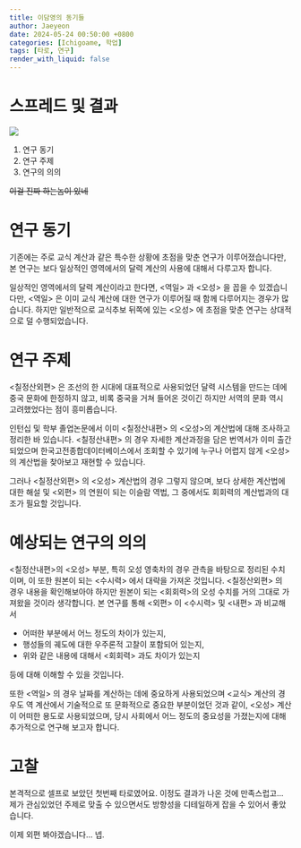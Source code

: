 ```yaml
---
title: 이담영의 동기들
author: Jaeyeon
date: 2024-05-24 00:50:00 +0800
categories: [Ichigoame, 학업]
tags: [타로, 연구]
render_with_liquid: false
---
```


# 스프레드 및 결과

![](https://objectstorage.ap-seoul-1.oraclecloud.com/n/cnftfbml9zxa/b/bucket-20230907-0739/o/misskey/45f5a359-b1aa-459c-a53b-8dd3fca978c6.jpeg)

1. 연구 동기
2. 연구 주제
3. 연구의 의의

~~이걸 진짜 하는놈이 있네~~

# 연구 동기

기존에는 주로 교식 계산과 같은 특수한 상황에 초점을 맞춘 연구가 이루어졌습니다만, 본 연구는 보다 일상적인 영역에서의 달력 계산의 사용에 대해서 다루고자 합니다. 

일상적인 영역에서의 달력 계산이라고 한다면, <역일> 과 <오성> 을 꼽을 수 있겠습니다만, <역일> 은 이미 교식 계산에 대한 연구가 이루어질 때 함께 다루어지는 경우가 많습니다. 하지만 일반적으로 교식추보 뒤쪽에 있는 <오성> 에 초점을 맞춘 연구는 상대적으로 덜 수행되었습니다.

# 연구 주제

<칠정산외편> 은 조선의 한 시대에 대표적으로 사용되었던 달력 시스템을 만드는 데에 중국 문화에 한정하지 않고, 비록 중국을 거쳐 들어온 것이긴 하지만 서역의 문화 역시 고려했었다는 점이 흥미롭습니다.

인턴십 및 학부 졸업논문에서 이미 <칠정산내편> 의 <오성>의 계산법에 대해 조사하고 정리한 바 있습니다. <칠정산내편> 의 경우 자세한 계산과정을 담은 번역서가 이미 출간되었으며 한국고전종합데이터베이스에서 조회할 수 있기에 누구나 어렵지 않게 <오성>의 계산법을 찾아보고 재현할 수 있습니다. 

그러나 <칠정산외편> 의 <오성> 계산법의 경우 그렇지 않으며, 보다 상세한 계산법에 대한 해설 및 <외편> 의 연원이 되는 이슬람 역법, 그 중에서도 회회력의 계산법과의 대조가 필요할 것입니다.

# 예상되는 연구의 의의

<칠정산내편>의 <오성> 부분, 특히 오성 영축차의 경우 관측을 바탕으로 정리된 수치이며, 이 또한 원본이 되는 <수시력> 에서 대략을 가져온 것입니다. <칠정산외편> 의 경우 내용을 확인해보아야 하지만 원본이 되는 <회회력>의 오성 수치를 거의 그대로 가져왔을 것이라 생각합니다. 본 연구를 통해 <외편> 이 <수시력> 및 <내편> 과 비교해서 

- 어떠한 부분에서 어느 정도의 차이가 있는지,
- 행성들의 궤도에 대한 우주론적 고찰이 포함되어 있는지,
- 위와 같은 내용에 대해서 <회회력> 과도 차이가 있는지

등에 대해 이해할 수 있을 것입니다.

또한 <역일> 의 경우 날짜를 계산하는 데에 중요하게 사용되었으며 <교식> 계산의 경우도 역 계산에서 기술적으로 또 문화적으로 중요한 부분이었던 것과 같이, <오성> 계산이 어떠한 용도로 사용되었으며, 당시 사회에서 어느 정도의 중요성을 가졌는지에 대해 추가적으로 연구해 보고자 합니다.

# 고찰

본격적으로 셀프로 보았던 첫번째 타로였어요. 이정도 결과가 나온 것에 만족스럽고... 제가 관심있었던 주제로 맞출 수 있으면서도 방향성을 디테일하게 잡을 수 있어서 좋았습니다.

이제 외편 봐야겠습니다... 넵.